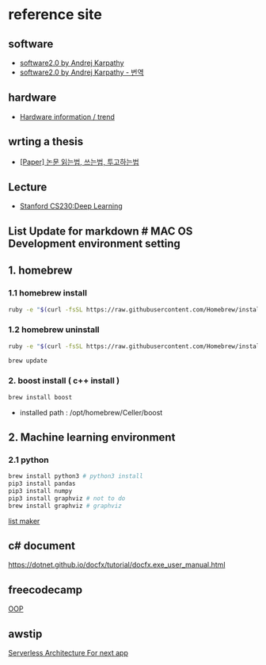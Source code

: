 # reference site  

## software  

* [software2.0 by Andrej Karpathy](https://karpathy.medium.com/software-2-0-a64152b37c35 "software2.0")  
* [software2.0 by Andrej Karpathy - 번역](https://gist.github.com/haje01/d2518ea998ab2de102b072fed600c0a4 "software2.0 번역")  

## hardware 

* [Hardware information / trend ](https://www.anandtech.com/)  



## wrting a thesis

* [[Paper] 논문 읽는법, 쓰는법, 투고하는법]( https://theorydb.github.io/dev/2019/08/27/dev-papertomath-paper-io/ "paper")  

## Lecture  

* [Stanford CS230:Deep Learning](https://www.youtube.com/watch?v=733m6qBH-jI "stanford")   

## List Update for markdown # MAC OS Development environment setting

## 1. homebrew

### 1.1 homebrew install

```bash
ruby -e "$(curl -fsSL https://raw.githubusercontent.com/Homebrew/install/master/install)"
```

### 1.2 homebrew uninstall

```bash
ruby -e "$(curl -fsSL https://raw.githubusercontent.com/Homebrew/install/master/uninstall)"
```

```bash
brew update
```

### 2. boost install ( c++ install )

```bash
brew install boost 
```

- installed path : /opt/homebrew/Celler/boost

## 2. Machine learning environment 

### 2.1 python

```bash
brew install python3 # python3 install 
pip3 install pandas
pip3 install numpy
pip3 install graphviz # not to do 
brew install graphviz # graphviz
```


[list maker](http://ecotrust-canada.github.io/markdown-toc/)  

## c# document 

https://dotnet.github.io/docfx/tutorial/docfx.exe_user_manual.html  


## freecodecamp

[OOP](https://www.freecodecamp.org/news/crash-course-object-oriented-programming-in-python/)  

## awstip

[Serverless Architecture For next app](https://awstip.com/serverless-architecture-for-next-app-bda1a195cece)  

